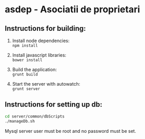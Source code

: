 asdep - Asociatii de proprietari
=====




Instructions for building:
--------------------------
1. Install node dependencies:<br/>
```npm install```

2. Install javascript libraries:<br/>
```bower install```

3. Build the application:<br/>
```grunt build```

4. Start the server with autowatch:<br/>
```grunt server```

Instructions for setting up db:
-------------------------------
```bash
cd server/common/dbScripts
./manageDb.sh
```

Mysql server user must be root and no password must be set.

